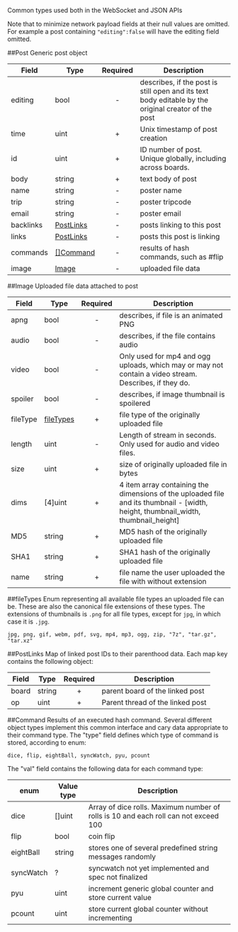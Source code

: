 Common types used both in the WebSocket and JSON APIs

Note that to minimize network payload fields at their null values are omitted.
For example a post containing `"editing":false` will have the editing field
omitted.

##Post
Generic post object

| Field     | Type                    | Required | Description                                                                                         |
|-----------|-------------------------|:--------:|-----------------------------------------------------------------------------------------------------|
| editing   | bool                    | -        | describes, if the post is still open and its text body editable by the original creator of the post |
| time      | uint                    | +        | Unix timestamp of post creation                                                                     |
| id        | uint                    | +        | ID number of post. Unique globally, including across boards.                                        |
| body      | string                  | +        | text body of post                                                                                   |
| name      | string                  | -        | poster name                                                                                         |
| trip      | string                  | -        | poster tripcode                                                                                     |
| email     | string                  | -        | poster email                                                                                        |
| backlinks | [PostLinks](#postlinks) | -        | posts linking to this post                                                                          |
| links     | [PostLinks](#postlinks) | -        | posts this post is linking                                                                          |
| commands  | [[]Command](#command)   | -        | results of hash commands, such as #flip                                                             |
| image     | [Image](#image)         | -        | uploaded file data                                                                                  |

##Image
Uploaded file data attached to post

| Field    | Type                    | Required | Description                                                                                                                        |
|----------|-------------------------|:--------:|------------------------------------------------------------------------------------------------------------------------------------|
| apng     | bool                    | -        | describes, if file is an animated PNG                                                                                              |
| audio    | bool                    | -        | describes, if the file contains audio                                                                                              |
| video    | bool                    | -        | Only used for mp4 and ogg uploads, which may or may not contain a video stream. Describes, if they do.                             |
| spoiler  | bool                    | -        | describes, if image thumbnail is spoilered                                                                                         |
| fileType | [fileTypes](#filetypes) | +        | file type of the originally uploaded file                                                                                          |
| length   | uint                    | -        | Length of stream in seconds. Only used for audio and video files.                                                                  |
| size     | uint                    | +        | size of originally uploaded file in bytes                                                                                          |
| dims     | [4]uint                 | +        | 4 item array containing the dimensions of the uploaded file and its thumbnail - [width, height, thumbnail_width, thumbnail_height] |
| MD5      | string                  | +        | MD5 hash of the originally uploaded file                                                                                           |
| SHA1     | string                  | +        | SHA1 hash of the originally uploaded file                                                                                          |
| name     | string                  | +        | file name the user uploaded the file with without extension                                                                        |

##fileTypes
Enum representing all available file types an uploaded file can be. These are
also the canonical file extensions of these types. The extensions of thumbnails
is `.png` for all file types, except for `jpg`, in which case it is `.jpg`.

```
jpg, png, gif, webm, pdf, svg, mp4, mp3, ogg, zip, "7z", "tar.gz", "tar.xz"
```

##PostLinks
Map of linked post IDs to their parenthood data. Each map key contains the
following object:

| Field | Type   | Required | Description                      |
|-------|--------|:--------:|----------------------------------|
| board | string | +        | parent board of the linked post  |
| op    | uint   | +        | Parent thread of the linked post |

##Command
Results of an executed hash command. Several different object types implement
this common interface and cary data appropriate to their command type. The
"type" field defines which type of command is stored, according to enum:

```
dice, flip, eightBall, syncWatch, pyu, pcount
```
The "val" field contains the following data for each command type:

| enum      | Value type | Description                                                                         |
|-----------|------------|-------------------------------------------------------------------------------------|
| dice      | []uint     | Array of dice rolls. Maximum number of rolls is 10 and each roll can not exceed 100 |
| flip      | bool       | coin flip                                                                           |
| eightBall | string     | stores one of several predefined string messages randomly                           |
| syncWatch | ?          | syncwatch not yet implemented and spec not finalized                                |
| pyu       | uint       | increment generic global counter and store current value                            |
| pcount    | uint       | store current global counter without incrementing                                   |

